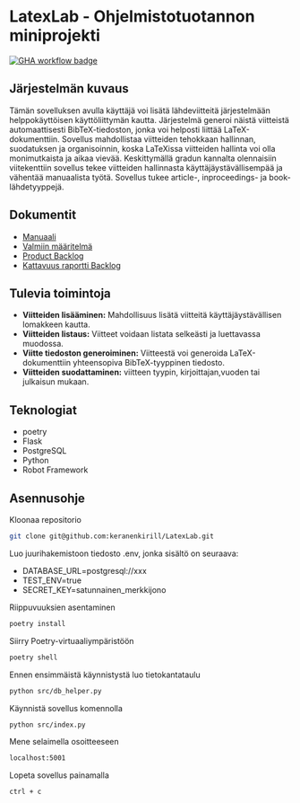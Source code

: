 # LatexLab - Ohjelmistotuotannon miniprojekti

[![GHA workflow badge](https://github.com/keranenkirill/LatexLab/workflows/CI/badge.svg)](https://github.com/keranenkirill/LatexLab/actions)

## Järjestelmän kuvaus

Tämän sovelluksen avulla käyttäjä voi lisätä lähdeviitteitä järjestelmään helppokäyttöisen käyttöliittymän kautta. Järjestelmä generoi näistä viitteistä automaattisesti BibTeX-tiedoston, jonka voi helposti liittää LaTeX-dokumenttiin. Sovellus mahdollistaa viitteiden tehokkaan hallinnan, suodatuksen ja organisoinnin, koska LaTeXissa viitteiden hallinta voi olla monimutkaista ja aikaa vievää. Keskittymällä gradun kannalta olennaisiin viitekenttiin sovellus tekee viitteiden hallinnasta käyttäjäystävällisempää ja vähentää manuaalista työtä. Sovellus tukee article-, inproceedings- ja book-lähdetyyppejä.


## Dokumentit
* [Manuaali](docs/manuaali.md)
* [Valmiin määritelmä](docs/definitionOfDone.md)
* [Product Backlog](https://docs.google.com/spreadsheets/d/1z1sriGN7_VkhWK3ftrvxO8W_lWaIzaeMN91lBrkc4Ag/edit?gid=1#gid=1)
* [Kattavuus raportti Backlog](https://html-preview.github.io/?url=https://github.com/keranenkirill/LatexLab/blob/main/htmlcov/index.html)

## Tulevia toimintoja
- **Viitteiden lisääminen:** Mahdollisuus lisätä viitteitä käyttäjäystävällisen lomakkeen kautta.
- **Viitteiden listaus:** Viitteet voidaan listata selkeästi ja luettavassa muodossa.
- **Viitte tiedoston generoiminen:** Viitteestä voi generoida LaTeX-dokumenttiin yhteensopiva BibTeX-tyyppinen tiedosto.
- **Viitteiden suodattaminen:** viitteen tyypin, kirjoittajan,vuoden tai julkaisun mukaan. 

## Teknologiat
- poetry
- Flask
- PostgreSQL
- Python
- Robot Framework

## Asennusohje

Kloonaa repositorio
```bash
git clone git@github.com:keranenkirill/LatexLab.git
```
Luo juurihakemistoon tiedosto .env, jonka sisältö on seuraava:
 - DATABASE_URL=postgresql://xxx
 - TEST_ENV=true
 - SECRET_KEY=satunnainen_merkkijono

Riippuvuuksien asentaminen
```bash
poetry install
```
Siirry Poetry-virtuaaliympäristöön
```bash
poetry shell
```
Ennen ensimmäistä käynnistystä luo tietokantataulu 
```bash
python src/db_helper.py
```
Käynnistä sovellus komennolla
```bash
python src/index.py
```
Mene selaimella osoitteeseen
```bash
localhost:5001
```
Lopeta sovellus painamalla
```bash
ctrl + c
```
